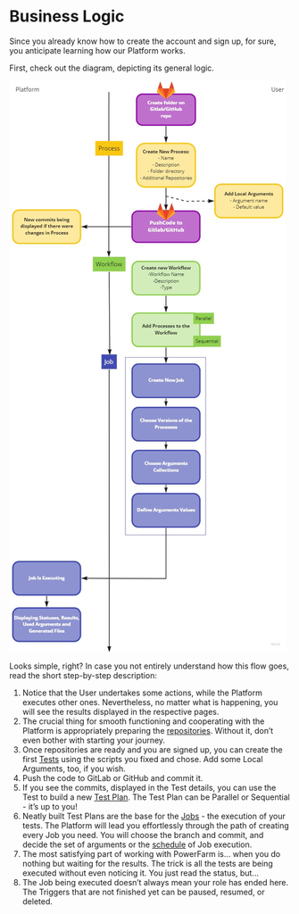 # Business Logic

Since you already know how to create the account and sign up, for sure, you anticipate learning how our Platform works. 

First, check out the diagram, depicting its general logic. 

![BL](../../../assets/images/BasicFlow.jpg)

Looks simple, right? In case you not entirely understand how this flow goes, read the short step-by-step description:

1. Notice that the User undertakes some actions, while the Platform executes other ones. Nevertheless, no matter what is happening, you will see the results displayed in the respective pages. 
2. The crucial thing for smooth functioning and cooperating with the Platform is appropriately preparing the [repositories](../Settings/Repositories/Repositories.md). Without it, don’t even bother with starting your journey.
3. Once repositories are ready and you are signed up, you can create the first [Tests](../Tests/Tests.md) using the scripts you fixed and chose. Add some Local Arguments, too, if you wish.
4. Push the code to GitLab or GitHub and commit it. 
5. If you see the commits, displayed in the Test details, you can use the Test to build a new [Test Plan](). The Test Plan can be Parallel or Sequential - it’s up to you!
6. Neatly built Test Plans are the base for the [Jobs](../Jobs/Jobs.md) - the execution of your tests. The Platform will lead you effortlessly through the path of creating every Job you need. You will choose the branch and commit, and decide the set of arguments or the [schedule](../Schedule/Schedule.md) of Job execution. 
7. The most satisfying part of working with PowerFarm is… when you do nothing but waiting for the results. The trick is all the tests are being executed without even noticing it. You just read the status, but...
8. The Job being executed doesn’t always mean your role has ended here. The Triggers that are not finished yet can be paused, resumed, or deleted. 